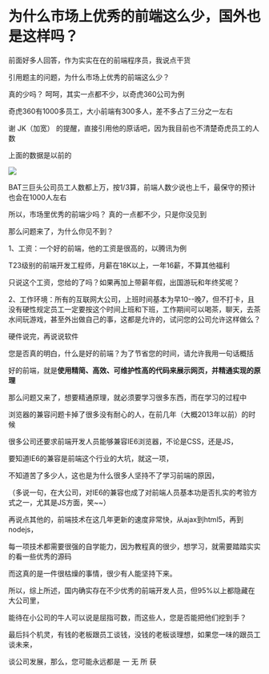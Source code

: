 # 为什么市场上优秀的前端这么少，国外也是这样吗？

前面好多人回答，作为实实在在的前端程序员，我说点干货  

引用题主的问题，为什么市场上优秀的前端这么少？  

真的少吗？ 呵呵，其实一点都不少，以奇虎360公司为例  

奇虎360有1000多员工，大小前端有300多人，差不多占了三分之一左右  

谢 JK（加宽） 的提醒，直接引用他的原话吧，因为我目前也不清楚奇虎员工的人数  

上面的数据是以前的  

![](https://pic2.zhimg.com/2e2e5392e50838880078830c5b772b99_b.jpg)  

BAT三巨头公司员工人数都上万，按1/3算，前端人数少说也上千，最保守的预计也会在1000人左右  

所以，市场里优秀的前端少吗？ 真的一点都不少，只是你没见到  

那么问题来了，为什么你见不到？  

1、工资：一个好的前端，他的工资是很高的，以腾讯为例  

T23级别的前端开发工程师，月薪在18K以上，一年16薪，不算其他福利  

只说这个工资，您给的了吗？如果再加上带薪年假，出国游玩和年终奖呢？  

2、工作环境：所有的互联网大公司，上班时间基本为早10--晚7，但不打卡，且没有硬性规定员工一定要按这个时间上班和下班，工作期间可以喝茶，聊天，去茶水间玩游戏，甚至外出做自己的事，这都是允许的，试问您的公司允许这样做么？  

硬件说完，再说说软件  

您是否真的明白，什么是好的前端？为了节省您的时间，请允许我用一句话概括  

好的前端，就是**使用精简、高效、可维护性高的代码来展示网页，并精通实现的原理**  

那么问题又来了，想要精通原理，就必须要学习很多东西，而在学习的过程中  

浏览器的兼容问题卡掉了很多没有耐心的人，在前几年（大概2013年以前）的时候  

很多公司还要求前端开发人员能够兼容IE6浏览器，不论是CSS，还是JS，  

要知道IE6的兼容是前端这个行业的大坑，就这一项，  

不知道苦了多少人，这也是为什么很多人坚持不了学习前端的原因，  

（多说一句，在大公司，对IE6的兼容也成了对前端人员基本功是否扎实的考验方式之一，尤其是JS方面，笑~~）  

再说点其他的，前端技术在这几年更新的速度非常快，从ajax到html5，再到nodejs，  

每一项技术都需要很强的自学能力，因为教程真的很少，想学习，就需要踏踏实实的看一些优秀的源码  

而这真的是一件很枯燥的事情，很少有人能坚持下来。  

所以，综上所述，国内确实存在不少优秀的前端开发人员，但95%以上都隐藏在大公司里，  

能待在小公司的牛人可以说是屈指可数，而这些人，您是否能把他们挖到手？  

最后抖个机灵，有钱的老板跟员工谈钱，没钱的老板谈理想，如果您一味的跟员工谈未来，  

谈公司发展，那么，您可能永远都是 一 无 所 获